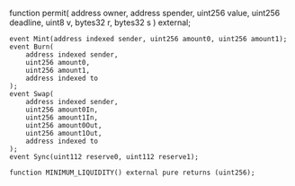 function permit(
        address owner,
        address spender,
        uint256 value,
        uint256 deadline,
        uint8 v,
        bytes32 r,
        bytes32 s
    ) external;

    event Mint(address indexed sender, uint256 amount0, uint256 amount1);
    event Burn(
        address indexed sender,
        uint256 amount0,
        uint256 amount1,
        address indexed to
    );
    event Swap(
        address indexed sender,
        uint256 amount0In,
        uint256 amount1In,
        uint256 amount0Out,
        uint256 amount1Out,
        address indexed to
    );
    event Sync(uint112 reserve0, uint112 reserve1);

    function MINIMUM_LIQUIDITY() external pure returns (uint256);
